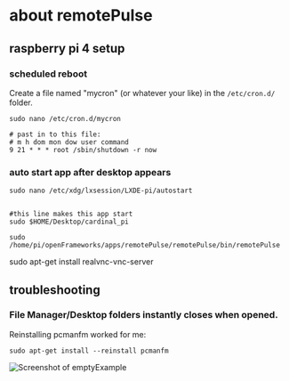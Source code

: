 # about remotePulse

## raspberry pi 4 setup

### scheduled reboot 
Create a file named "mycron" (or whatever your like) in the `/etc/cron.d/` folder.
```
sudo nano /etc/cron.d/mycron

# past in to this file:
# m h dom mon dow user command
9 21 * * * root /sbin/shutdown -r now
```

### auto start app after desktop appears
```
sudo nano /etc/xdg/lxsession/LXDE-pi/autostart


#this line makes this app start 
sudo $HOME/Desktop/cardinal_pi

sudo /home/pi/openFrameworks/apps/remotePulse/remotePulse/bin/remotePulse
```

sudo apt-get install realvnc-vnc-server


## troubleshooting

### File Manager/Desktop folders instantly closes when opened. 
Reinstalling pcmanfm worked for me:
```
sudo apt-get install --reinstall pcmanfm
```

![Screenshot of emptyExample](emptyExample.png)
